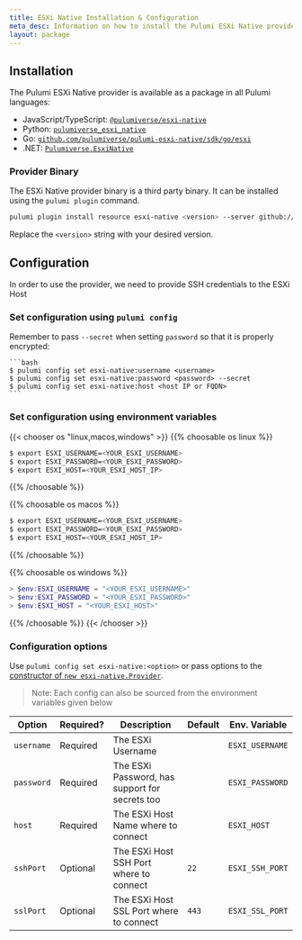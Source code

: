 ```yaml
---
title: ESXi Native Installation & Configuration
meta_desc: Information on how to install the Pulumi ESXi Native provider.
layout: package
---
```


## Installation

The Pulumi ESXi Native provider is available as a package in all Pulumi languages:

* JavaScript/TypeScript: [`@pulumiverse/esxi-native`](https://www.npmjs.com/package/@pulumiverse/esxi-native)
* Python: [`pulumiverse_esxi_native`](https://pypi.org/project/pulumiverse_esxi_native/)
* Go: [`github.com/pulumiverse/pulumi-esxi-native/sdk/go/esxi`](https://pkg.go.dev/github.com/pulumiverse/pulumi-esxi-native/sdk/go/esxi)
* .NET: [`Pulumiverse.EsxiNative`](https://www.nuget.org/packages/Pulumiverse.EsxiNative)

### Provider Binary

The ESXi Native provider binary is a third party binary. It can be installed using the `pulumi plugin` command.

```bash
pulumi plugin install resource esxi-native <version> --server github://api.github.com/pulumiverse
```

Replace the `<version>` string with your desired version.

## Configuration

In order to use the provider, we need to provide SSH credentials to the ESXi Host

### Set configuration using `pulumi config`

Remember to pass `--secret` when setting `password` so that it is properly encrypted:

    ```bash
    $ pulumi config set esxi-native:username <username>
    $ pulumi config set esxi-native:password <password> --secret
    $ pulumi config set esxi-native:host <host IP or FQDN>
    ```

### Set configuration using environment variables

{{< chooser os "linux,macos,windows" >}}
{{% choosable os linux %}}

```bash
$ export ESXI_USERNAME=<YOUR_ESXI_USERNAME>
$ export ESXI_PASSWORD=<YOUR_ESXI_PASSWORD>
$ export ESXI_HOST=<YOUR_ESXI_HOST_IP>
```

{{% /choosable %}}

{{% choosable os macos %}}

```bash
$ export ESXI_USERNAME=<YOUR_ESXI_USERNAME>
$ export ESXI_PASSWORD=<YOUR_ESXI_PASSWORD>
$ export ESXI_HOST=<YOUR_ESXI_HOST_IP>
```

{{% /choosable %}}

{{% choosable os windows %}}

```powershell
> $env:ESXI_USERNAME = "<YOUR_ESXI_USERNAME>"
> $env:ESXI_PASSWORD = "<YOUR_ESXI_PASSWORD>"
> $env:ESXI_HOST = "<YOUR_ESXI_HOST>"
```

{{% /choosable %}}
{{< /chooser >}}

### Configuration options

Use `pulumi config set esxi-native:<option>` or pass options to the [constructor of `new esxi-native.Provider`](/registry/packages/esxi-native/api-docs/provider).

> Note: Each config can also be sourced from the environment variables given below

| Option     | Required? | Description                                    | Default | Env. Variable   |
|------------|-----------|------------------------------------------------|---------|-----------------|
| `username` | Required  | The ESXi Username                              |         | `ESXI_USERNAME` |
| `password` | Required  | The ESXi Password, has support for secrets too |         | `ESXI_PASSWORD` |
| `host`     | Required  | The ESXi Host Name where to connect            |         | `ESXI_HOST`     |
| `sshPort`  | Optional  | The ESXi Host SSH Port where to connect        | `22`    | `ESXI_SSH_PORT` |
| `sslPort`  | Optional  | The ESXi Host SSL Port where to connect        | `443`   | `ESXI_SSL_PORT` |
